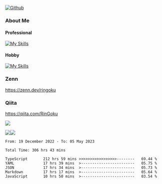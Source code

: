 [![Github](https://img.shields.io/github/followers/RinGoku?label=Follow&style=social)](https://github.com/RinGoku)

### About Me
#### Professional
[![My Skills](https://skillicons.dev/icons?i=react,ts,js,nodejs,java,graphql,firebase,githubactions&theme=light)](https://skillicons.dev)
#### Hobby
[![My Skills](https://skillicons.dev/icons?i=unity,rust,py&theme=light)](https://skillicons.dev)

### Zenn
https://zenn.dev/ringoku
### Qiita
https://qiita.com/RinGoku


![](https://github-profile-summary-cards.vercel.app/api/cards/profile-details?username=RinGoku&theme=default)

![](https://github-profile-summary-cards.vercel.app/api/cards/repos-per-language?username=RinGoku&theme=default)![](https://github-profile-summary-cards.vercel.app/api/cards/stats?username=RinGoku&theme=default)

<!--START_SECTION:waka-->

```text
From: 19 December 2022 - To: 05 May 2023

Total Time: 306 hrs 43 mins

TypeScript       212 hrs 59 mins >>>>>>>>>>>>>>>>>--------   69.44 %
YAML             17 hrs 39 mins  >------------------------   05.75 %
JSON             17 hrs 34 mins  >------------------------   05.73 %
Markdown         17 hrs 17 mins  >------------------------   05.64 %
JavaScript       10 hrs 50 mins  >------------------------   03.54 %
```

<!--END_SECTION:waka-->
